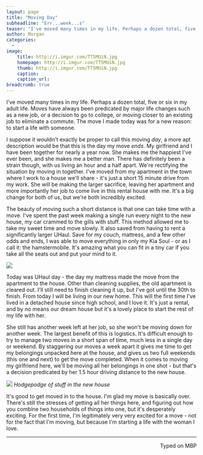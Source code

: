 ```yaml
---
layout: page
title: "Moving Day"
subheadline: "Err...week...s"
teaser: "I've moved many times in my life. Perhaps a dozen total, five or six in my adult life. Moves have always been predicated by major life changes such as a new job, or a decision to go to college, or moving closer to an existing job to eliminate a commute. The move I made today was for a new reason: to start a life with someone."
author: Morgan
categories:
  -
image:
    title: http://i.imgur.com/TT5MUiN.jpg
    homepage: http://i.imgur.com/TT5MUiN.jpg
    thumb: http://i.imgur.com/TT5MUiN.jpg
    caption:
    caption_url:
breadcrumb: true
---
```



I've moved many times in my life. Perhaps a dozen total, five or six in my adult life. Moves have always been predicated by major life changes such as a new job, or a decision to go to college, or moving closer to an existing job to eliminate a commute. The move I made today was for a new reason: to start a life with someone.

I suppose it wouldn't exactly be proper to call this moving _day_, a more apt description would be that this is the day my move _ends_. My girlfriend and I have been together for nearly a year now. She makes me the happiest I've ever been, and she makes me a better man. There has definitely been a strain though, with us living an hour and a half apart. We're rectifying the situation by moving in together. I've moved from my apartment in the town where I work to a house we'll share - it's just a short 15 minute drive from my work. She will be making the larger sacrifice, leaving her apartment and more importantly her job to come live in this rental house with me. It's a big change for both of us, but we're both incredibly excited.

The beauty of moving such a short distance is that one can take time with a move. I've spent the past week making a single run every night to the new house, my car crammed to the gills with stuff. This method allowed me to take my sweet time and move slowly. It also saved from having to rent a significantly larger UHaul. Save for my couch, mattress, and a few other odds and ends, I was able to move everything in only my Kia Soul - or as I call it: the hamstermobile. It's amazing what you can fit in a tiny car if you take all the seats out and put your mind to it.

![](http://imgur.com/FiRfoWK.jpg)

Today was UHaul day - the day my mattress made the move from the apartment to the house. Other than cleaning supplies, the old apartment is cleared out. I'll still need to finish cleaning it up, but I've got until the 30th to finish. From today I will be living in our new home. This will the first time I've lived in a detached house since high school, and I love it. It's just a rental, and by no means our dream house but it's a lovely place to start the rest of my life with her.

She still has another week left at her job, so she won't be moving down for another week. The largest benefit of this is logistics. It's difficult enough to try to manage two moves in a short span of time, much less in a single day or weekend. By staggering our moves a week apart it gives me time to get my belongings unpacked here at the house, and gives us two full weekends (this one and next) to get the move completed. When it comes to moving my girlfriend here, we'll be moving all her belongings in one shot - but that's a decision predicated by her 1.5 hour driving distance to the new house.

![](http://imgur.com/iNdYedR.jpg)
_Hodgepodge of stuff in the new house_

It's good to get moved in to the house. I'm glad my move is basically over. There's still the stresses of getting all her things here, and figuring out how you combine two households of things into one, but it's desperately exciting. For the first time, I'm legitimately very very excited for a move - not for the fact that I'm moving, but because I'm starting a life with the woman I love.

---
<p align="right">Typed on MBP</p>
